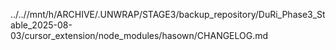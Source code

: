 ../..//mnt/h/ARCHIVE/.UNWRAP/STAGE3/backup_repository/DuRi_Phase3_Stable_2025-08-03/cursor_extension/node_modules/hasown/CHANGELOG.md